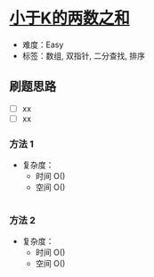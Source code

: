 # [小于K的两数之和](https://leetcode-cn.com/problems/two-sum-less-than-k/)

- 难度：Easy
- 标签：数组, 双指针, 二分查找, 排序

## 刷题思路

- [ ] xx
- [ ] xx

### 方法 1

- 复杂度：
    - 时间 O()
    - 空间 O()

``` js

```

### 方法 2

- 复杂度：
    - 时间 O()
    - 空间 O()

``` js

```
